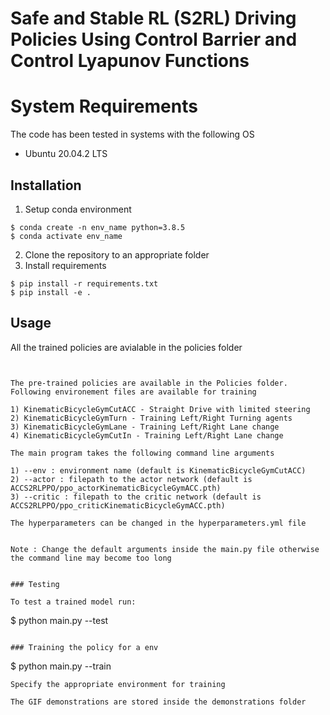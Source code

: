 # Safe and Stable RL (S2RL) Driving Policies Using Control Barrier and Control Lyapunov Functions

# System Requirements

The code has been tested in systems with the following OS

- Ubuntu 20.04.2 LTS

## Installation

1. Setup conda environment

```
$ conda create -n env_name python=3.8.5
$ conda activate env_name
```
2. Clone the repository to an appropriate folder
3. Install requirements

```
$ pip install -r requirements.txt
$ pip install -e .
```


## Usage

All the trained policies are avialable in the policies folder

```


The pre-trained policies are available in the Policies folder. Following environement files are available for training

1) KinematicBicycleGymCutACC - Straight Drive with limited steering
2) KinematicBicycleGymTurn - Training Left/Right Turning agents
3) KinematicBicycleGymLane - Training Left/Right Lane change
4) KinematicBicycleGymCutIn - Training Left/Right Lane change

The main program takes the following command line arguments

1) --env : environment name (default is KinematicBicycleGymCutACC)
2) --actor : filepath to the actor network (default is ACCS2RLPPO/ppo_actorKinematicBicycleGymACC.pth)
3) --critic : filepath to the critic network (default is ACCS2RLPPO/ppo_criticKinematicBicycleGymACC.pth)

The hyperparameters can be changed in the hyperparameters.yml file


Note : Change the default arguments inside the main.py file otherwise the command line may become too long


### Testing

To test a trained model run:

```
$ python main.py --test
```

### Training the policy for a env

```
$ python main.py --train
```
Specify the appropriate environment for training

The GIF demonstrations are stored inside the demonstrations folder
